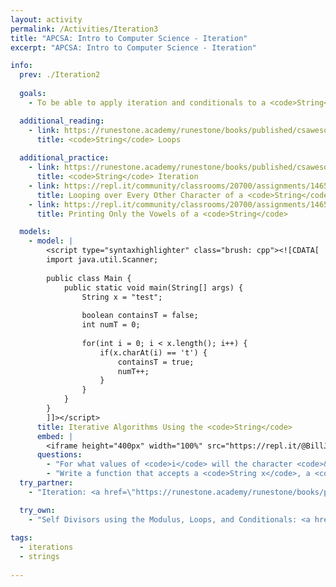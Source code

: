 ```yaml
---
layout: activity
permalink: /Activities/Iteration3
title: "APCSA: Intro to Computer Science - Iteration"
excerpt: "APCSA: Intro to Computer Science - Iteration"

info:
  prev: ./Iteration2
  
  goals: 
    - To be able to apply iteration and conditionals to a <code>String</code>

  additional_reading:
    - link: https://runestone.academy/runestone/books/published/csawesome/Unit4-Iteration/topic-4-3-strings-loops.html 
      title: <code>String</code> Loops 
     
  additional_practice:
    - link: https://runestone.academy/runestone/books/published/csawesome/Unit4-Iteration/FRQstringScrambleA.html
      title: <code>String</code> Iteration    
    - link: https://repl.it/community/classrooms/20700/assignments/146533
      title: Looping over Every Other Character of a <code>String</code>
    - link: https://repl.it/community/classrooms/20700/assignments/146572
      title: Printing Only the Vowels of a <code>String</code>

  models:
    - model: |
        <script type="syntaxhighlighter" class="brush: cpp"><![CDATA[
        import java.util.Scanner;
        
        public class Main {
            public static void main(String[] args) {
                String x = "test";
                
                boolean containsT = false;
                int numT = 0;
                
                for(int i = 0; i < x.length(); i++) {
                    if(x.charAt(i) == 't') {
                        containsT = true;
                        numT++;
                    }
                }
            }
        }
        ]]></script>     
      title: Iterative Algorithms Using the <code>String</code>
      embed: |
        <iframe height="400px" width="100%" src="https://repl.it/@BillJr99/JavaFirstExample?lite=true" scrolling="no" frameborder="no" allowtransparency="true" allowfullscreen="true" sandbox="allow-forms allow-pointer-lock allow-popups allow-same-origin allow-scripts allow-modals"></iframe> 
      questions:
        - "For what values of <code>i</code> will the character <code>&lsquo;t&rsquo;</code> be found in this <code>String</code>?  You may find the <a href=https://cscircles.cemc.uwaterloo.ca/java_visualize/>Java Visualizer</a> or your IDE debugger helpful."
        - "Write a function that accepts a <code>String x</code>, a <code>char c</code>, and an <code>int n</code>.  Return the index of the <code>n&rsquo;th</code> instance of the character <code>c</code> in the <code>String x</code>.  Use the <code>indexOf()</code> method in a loop."
  try_partner:
    - "Iteration: <a href=\"https://runestone.academy/runestone/books/published/csawesome/Unit4-Iteration/topic-4-8-practice-coding.html\">https://runestone.academy/runestone/books/published/csawesome/Unit4-Iteration/topic-4-8-practice-coding.html</a>"

  try_own:
    - "Self Divisors using the Modulus, Loops, and Conditionals: <a href=\"https://runestone.academy/runestone/books/published/csawesome/Unit4-Iteration/FRQselfDivisorA.html\">https://runestone.academy/runestone/books/published/csawesome/Unit4-Iteration/FRQselfDivisorA.html</a>"
  
tags:
  - iterations
  - strings
  
---
```


